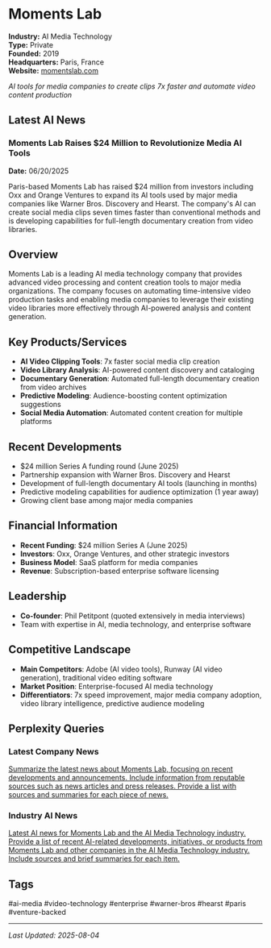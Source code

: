 # Moments Lab

**Industry:** AI Media Technology  
**Type:** Private  
**Founded:** 2019  
**Headquarters:** Paris, France  
**Website:** [momentslab.com](https://momentslab.com)

*AI tools for media companies to create clips 7x faster and automate video content production*

## Latest AI News

### Moments Lab Raises $24 Million to Revolutionize Media AI Tools
**Date:** 06/20/2025

Paris-based Moments Lab has raised $24 million from investors including Oxx and Orange Ventures to expand its AI tools used by major media companies like Warner Bros. Discovery and Hearst. The company's AI can create social media clips seven times faster than conventional methods and is developing capabilities for full-length documentary creation from video libraries.

## Overview
Moments Lab is a leading AI media technology company that provides advanced video processing and content creation tools to major media organizations. The company focuses on automating time-intensive video production tasks and enabling media companies to leverage their existing video libraries more effectively through AI-powered analysis and content generation.

## Key Products/Services
- **AI Video Clipping Tools**: 7x faster social media clip creation
- **Video Library Analysis**: AI-powered content discovery and cataloging
- **Documentary Generation**: Automated full-length documentary creation from video archives
- **Predictive Modeling**: Audience-boosting content optimization suggestions
- **Social Media Automation**: Automated content creation for multiple platforms

## Recent Developments
- $24 million Series A funding round (June 2025)
- Partnership expansion with Warner Bros. Discovery and Hearst
- Development of full-length documentary AI tools (launching in months)
- Predictive modeling capabilities for audience optimization (1 year away)
- Growing client base among major media companies

## Financial Information
- **Recent Funding**: $24 million Series A (June 2025)
- **Investors**: Oxx, Orange Ventures, and other strategic investors
- **Business Model**: SaaS platform for media companies
- **Revenue**: Subscription-based enterprise software licensing

## Leadership
- **Co-founder**: Phil Petitpont (quoted extensively in media interviews)
- Team with expertise in AI, media technology, and enterprise software

## Competitive Landscape
- **Main Competitors**: Adobe (AI video tools), Runway (AI video generation), traditional video editing software
- **Market Position**: Enterprise-focused AI media technology
- **Differentiators**: 7x speed improvement, major media company adoption, video library intelligence, predictive audience modeling

## Perplexity Queries
### Latest Company News
[Summarize the latest news about Moments Lab, focusing on recent developments and announcements. Include information from reputable sources such as news articles and press releases. Provide a list with sources and summaries for each piece of news.](https://www.perplexity.ai/search/Summarize-the-latest-news-about-Moments-Lab-focusing-on-recent-developments-and-announcements-Include-information-from-reputable-sources-such-as-news-articles-and-press-releases-Provide-a-list-with-sources-and-summaries-for-each-piece-of-news)

### Industry AI News
[Latest AI news for Moments Lab and the AI Media Technology industry. Provide a list of recent AI-related developments, initiatives, or products from Moments Lab and other companies in the AI Media Technology industry. Include sources and brief summaries for each item.](https://www.perplexity.ai/search/Latest-AI-news-for-Moments-Lab-and-the-AI-Media-Technology-industry-Provide-a-list-of-recent-AI-related-developments-initiatives-or-products-from-Moments-Lab-and-other-companies-in-the-AI-Media-Technology-industry-Include-sources-and-brief-summaries-for-each-item)

## Tags
#ai-media #video-technology #enterprise #warner-bros #hearst #paris #venture-backed

---
*Last Updated: 2025-08-04*